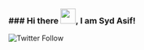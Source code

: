 ### ### Hi there <img src="https://raw.githubusercontent.com/MartinHeinz/MartinHeinz/master/wave.gif" width="30px">, I am Syd Asif!
![Twitter Follow](https://img.shields.io/twitter/follow/SydAsif78?style=social)
<!--
**SydAsif/SydAsif** is a ✨ _special_ ✨ repository because its `README.md` (this file) appears on your GitHub profile.

Here are some ideas to get you started:

- 🔭 I’m currently working on ...
- 🌱 I’m currently learning ...
- 👯 I’m looking to collaborate on ...
- 🤔 I’m looking for help with ...
- 💬 Ask me about ...
- 📫 How to reach me: ...
- 😄 Pronouns: ...
- ⚡ Fun fact: ...
-->
